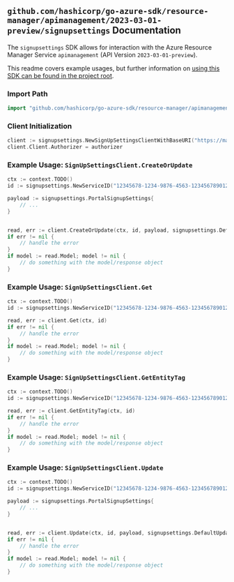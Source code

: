 
## `github.com/hashicorp/go-azure-sdk/resource-manager/apimanagement/2023-03-01-preview/signupsettings` Documentation

The `signupsettings` SDK allows for interaction with the Azure Resource Manager Service `apimanagement` (API Version `2023-03-01-preview`).

This readme covers example usages, but further information on [using this SDK can be found in the project root](https://github.com/hashicorp/go-azure-sdk/tree/main/docs).

### Import Path

```go
import "github.com/hashicorp/go-azure-sdk/resource-manager/apimanagement/2023-03-01-preview/signupsettings"
```


### Client Initialization

```go
client := signupsettings.NewSignUpSettingsClientWithBaseURI("https://management.azure.com")
client.Client.Authorizer = authorizer
```


### Example Usage: `SignUpSettingsClient.CreateOrUpdate`

```go
ctx := context.TODO()
id := signupsettings.NewServiceID("12345678-1234-9876-4563-123456789012", "example-resource-group", "serviceValue")

payload := signupsettings.PortalSignupSettings{
	// ...
}


read, err := client.CreateOrUpdate(ctx, id, payload, signupsettings.DefaultCreateOrUpdateOperationOptions())
if err != nil {
	// handle the error
}
if model := read.Model; model != nil {
	// do something with the model/response object
}
```


### Example Usage: `SignUpSettingsClient.Get`

```go
ctx := context.TODO()
id := signupsettings.NewServiceID("12345678-1234-9876-4563-123456789012", "example-resource-group", "serviceValue")

read, err := client.Get(ctx, id)
if err != nil {
	// handle the error
}
if model := read.Model; model != nil {
	// do something with the model/response object
}
```


### Example Usage: `SignUpSettingsClient.GetEntityTag`

```go
ctx := context.TODO()
id := signupsettings.NewServiceID("12345678-1234-9876-4563-123456789012", "example-resource-group", "serviceValue")

read, err := client.GetEntityTag(ctx, id)
if err != nil {
	// handle the error
}
if model := read.Model; model != nil {
	// do something with the model/response object
}
```


### Example Usage: `SignUpSettingsClient.Update`

```go
ctx := context.TODO()
id := signupsettings.NewServiceID("12345678-1234-9876-4563-123456789012", "example-resource-group", "serviceValue")

payload := signupsettings.PortalSignupSettings{
	// ...
}


read, err := client.Update(ctx, id, payload, signupsettings.DefaultUpdateOperationOptions())
if err != nil {
	// handle the error
}
if model := read.Model; model != nil {
	// do something with the model/response object
}
```
